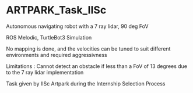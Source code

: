 # ARTPARK_Task_IISc

Autonomous navigating robot with a 7 ray lidar, 90 deg FoV

ROS Melodic, TurtleBot3 Simulation

No mapping is done, and the velocities can be tuned to suit different environments and required aggressivness 

Limitations : Cannot detect an obstacle if less than a FoV of 13 degrees due to the 7 ray lidar implementation

Task given by IISc Artpark during the Internship Selection Process
